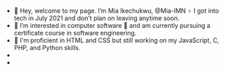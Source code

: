- 👋 Hey, welcome to my page. I’m Mia Ikechukwu, @Mia-IMN ♀️ I got into tech in July 2021 and don't plan on leaving anytime soon.
- 👀 I’m interested in computer software 🌱 and am currently pursuing a certificate course in software engineering.
- 💪 I'm proficient in HTML and CSS but still working on my JavaScript, C, PHP, and Python skills. 
-
- <!---
- 💞️ I’m looking to collaborate on ...
- 📫 How to reach me ...
- -->

<!---
Mia-IMN/Mia-IMN is a ✨ special ✨ repository because its `README.md` (this file) appears on your GitHub profile.
You can click the Preview link to take a look at your changes.
--->
